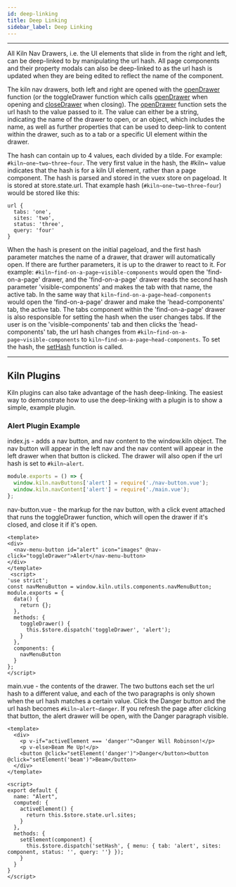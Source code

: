 ```yaml
---
id: deep-linking
title: Deep Linking
sidebar_label: Deep Linking
---
```


---

All Kiln Nav Drawers, i.e. the UI elements that slide in from the right and left, can be deep-linked to by manipulating the url hash. All page components and their property modals can also be deep-linked to as the url hash is updated when they are being edited to reflect the name of the component.

The kiln nav drawers, both left and right are opened with the [openDrawer](vuex-actions.md#module_drawers) function (or the toggleDrawer function which calls [openDrawer](vuex-actions.md#module_drawers) when opening and [closeDrawer](vuex-actions.md#module_drawers) when closing).  The [openDrawer](vuex-actions.md#module_drawers) function sets the url hash to the value passed to it.  The value can either be a string, indicating the name of the drawer to open, or an object, which includes the name, as well as further properties that can be used to deep-link to content within the drawer, such as to a tab or a specific UI element within the drawer.

The hash can contain up to 4 values, each divided by a tilde.  For example: `#kiln~one~two~three~four`. The very first value in the hash, the #kiln~ value indicates that the hash is for a kiln UI element, rather than a page component.  The hash is parsed and stored in the vuex store on pageload. It is stored at store.state.url. That example hash (`#kiln~one~two~three~four`) would be stored like this:
```
url {
  tabs: 'one',
  sites: 'two',
  status: 'three',
  query: 'four'
}
```

When the hash is present on the initial pageload, and the first hash parameter matches the name of a drawer, that drawer will automatically open. If there are further parameters, it is up to the drawer to react to it. For example: `#kiln~find-on-a-page~visible-components` would open the 'find-on-a-page' drawer, and the 'find-on-a-page' drawer reads the second hash parameter 'visible-components' and makes the tab with that name, the active tab. In the same way that `kiln~find-on-a-page~head-components` would open the 'find-on-a-page' drawer and make the 'head-components' tab, the active tab. The tabs component within the 'find-on-a-page' drawer is also responsible for setting the hash when the user changes tabs.  If the user is on the 'visible-components' tab and then clicks the 'head-components' tab, the url hash changes from `#kiln~find-on-a-page~visible-components` to `kiln~find-on-a-page~head-components`.  To set the hash, the [setHash](vuex-actions.md#module_deep-linking) function is called.

---

## Kiln Plugins

Kiln plugins can also take advantage of the hash deep-linking. The easiest way to demonstrate how to use the deep-linking with a plugin is to show a simple, example plugin.

### Alert Plugin Example

index.js - adds a nav button, and nav content to the window.kiln object.  The nav button will appear in the left nav and the nav content will appear in the left drawer when that button is clicked.  The drawer will also open if the url hash is set to `#kiln~alert`.
```js
module.exports = () => {
  window.kiln.navButtons['alert'] = require('./nav-button.vue');
  window.kiln.navContent['alert'] = require('./main.vue');
};
```

nav-button.vue - the markup for the nav button, with a click event attached that runs the toggleDrawer function, which will open the drawer if it's closed, and close it if it's open.

```vue
<template>
<div>
  <nav-menu-button id="alert" icon="images" @nav-click="toggleDrawer">Alert</nav-menu-button>
</div>
</template>
 <script>
'use strict';
const navMenuButton = window.kiln.utils.components.navMenuButton;
module.exports = {
  data() {
    return {};
  },
  methods: {
    toggleDrawer() {
      this.$store.dispatch('toggleDrawer', 'alert');
    }
  },
  components: {
    navMenuButton
  }
};
</script>
```

main.vue - the contents of the drawer.  The two buttons each set the url hash to a different value, and each of the two paragraphs is only shown when the url hash matches a certain value.  Click the Danger button and the url hash becomes `#kiln~alert~danger`.  If you refresh the page after clicking that button, the alert drawer will be open, with the Danger paragraph visible.
```
<template>
  <div>
    <p v-if="activeElement === 'danger'">Danger Will Robinson!</p>
    <p v-else>Beam Me Up!</p>
    <button @click="setElement('danger')">Danger</button><button @click="setElement('beam')">Beam</button>
  </div>
</template>

<script>
export default {
  name: "Alert",
  computed: {
    activeElement() {
      return this.$store.state.url.sites;
    }
  },
  methods: {
    setElement(component) {
      this.$store.dispatch('setHash', { menu: { tab: 'alert', sites: component, status: '', query: ''} });
    }
  }
}
</script>
```
